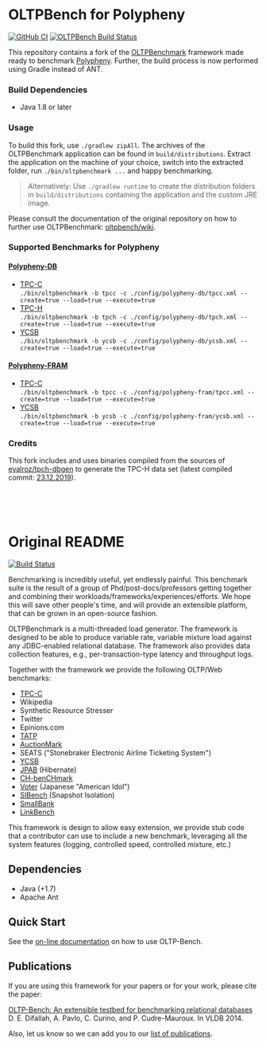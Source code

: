 # OLTPBench for Polypheny

[![GitHub CI](https://img.shields.io/github/workflow/status/polypheny/OLTPBench/CI/polypheny?label=CI&logo=GitHub&logoColor=white)](https://github.com/polypheny/OLTPBench/actions?query=workflow%3ACI)
[![OLTPBench Build Status](https://img.shields.io/travis/polypheny/OLTPBench/polypheny.svg?label=OLTPBench%20CI)](https://travis-ci.org/github/polypheny/OLTPBench)

This repository contains a fork of the [OLTPBenchmark](https://github.com/oltpbenchmark/oltpbench/) framework made ready to benchmark [Polypheny](https://github.com/polypheny).
Further, the build process is now performed using Gradle instead of ANT.

### Build Dependencies
* Java 1.8 or later

### Usage
To build this fork, use `./gradlew zipAll`. The archives of the OLTPBenchmark application can be found in `build/distributions`. Extract the application on the machine of your choice, switch into the extracted folder, run `./bin/oltpbenchmark ...` and happy benchmarking.
> Alternatively: Use `./gradlew runtime` to create the distribution folders in `build/distributions` containing the application and the custom JRE image. 

Please consult the documentation of the original repository on how to further use OLTPBenchmark: [oltpbench/wiki](https://github.com/oltpbenchmark/oltpbench/wiki).

### Supported Benchmarks for Polypheny
#### [Polypheny-DB](https://github.com/polypheny/Polypheny-DB)
* [TPC-C](./config/polypheny-db/tpcc.xml)\
  `./bin/oltpbenchmark -b tpcc -c ./config/polypheny-db/tpcc.xml --create=true --load=true --execute=true`
* [TPC-H](./config/polypheny-db/tpch.xml)\
  `./bin/oltpbenchmark -b tpch -c ./config/polypheny-db/tpch.xml --create=true --load=true --execute=true`
* [YCSB](./config/polypheny-db/ycsb.xml)\
  `./bin/oltpbenchmark -b ycsb -c ./config/polypheny-db/ycsb.xml --create=true --load=true --execute=true`

#### [Polypheny-FRAM](https://github.com/polypheny/Polypheny-FRAM)
* [TPC-C](./config/polypheny-fram/tpcc.xml)\
  `./bin/oltpbenchmark -b tpcc -c ./config/polypheny-fram/tpcc.xml --create=true --load=true --execute=true`
* [YCSB](./config/polypheny-fram/ycsb.xml)\
  `./bin/oltpbenchmark -b ycsb -c ./config/polypheny-fram/ycsb.xml --create=true --load=true --execute=true`


### Credits
This fork includes and uses binaries compiled from the sources of [eyalroz/tpch-dbgen](https://github.com/eyalroz/tpch-dbgen) to generate the TPC-H data set (latest compiled commit: [23.12.2019](https://github.com/eyalroz/tpch-dbgen/commit/56f7d5765093662afb3a1aaed7f4d542eb7c0a08)).

<br>
<br>
<br>

# Original README

[![Build Status](https://travis-ci.org/oltpbenchmark/oltpbench.png)](https://travis-ci.org/oltpbenchmark/oltpbench)

Benchmarking is incredibly useful, yet endlessly painful. This benchmark suite is the result of a group of
Phd/post-docs/professors getting together and combining their workloads/frameworks/experiences/efforts. We hope this
will save other people's time, and will provide an extensible platform, that can be grown in an open-source fashion. 

OLTPBenchmark is a multi-threaded load generator. The framework is designed to be able to produce variable rate,
variable mixture load against any JDBC-enabled relational database. The framework also provides data collection
features, e.g., per-transaction-type latency and throughput logs.

Together with the framework we provide the following OLTP/Web benchmarks:
  * [TPC-C](http://www.tpc.org/tpcc/)
  * Wikipedia
  * Synthetic Resource Stresser 
  * Twitter
  * Epinions.com
  * [TATP](http://tatpbenchmark.sourceforge.net/)
  * [AuctionMark](http://hstore.cs.brown.edu/projects/auctionmark/)
  * SEATS ("Stonebraker Electronic Airline Ticketing System")
  * [YCSB](https://github.com/brianfrankcooper/YCSB)
  * [JPAB](http://www.jpab.org) (Hibernate)
  * [CH-benCHmark](http://www-db.in.tum.de/research/projects/CHbenCHmark/?lang=en)
  * [Voter](https://github.com/VoltDB/voltdb/tree/master/examples/voter) (Japanese "American Idol")
  * [SIBench](http://sydney.edu.au/engineering/it/~fekete/teaching/serializableSI-Fekete.pdf) (Snapshot Isolation)
  * [SmallBank](http://ses.library.usyd.edu.au/bitstream/2123/5353/1/michael-cahill-2009-thesis.pdf)
  * [LinkBench](http://people.cs.uchicago.edu/~tga/pubs/sigmod-linkbench-2013.pdf)

This framework is design to allow easy extension, we provide stub code that a contributor can use to include a new
benchmark, leveraging all the system features (logging, controlled speed, controlled mixture, etc.)

## Dependencies

+ Java (+1.7)
+ Apache Ant

## Quick Start

See the [on-line documentation](https://github.com/oltpbenchmark/oltpbench/wiki) on how to use OLTP-Bench.

## Publications

If you are using this framework for your papers or for your work, please cite the paper:

[OLTP-Bench: An extensible testbed for benchmarking relational databases](http://www.vldb.org/pvldb/vol7/p277-difallah.pdf) D. E. Difallah, A. Pavlo, C. Curino, and P. Cudre-Mauroux. In VLDB 2014.

Also, let us know so we can add you to our [list of publications](http://oltpbenchmark.com/wiki/index.php?title=Publications_Using_OLTPBenchmark).
